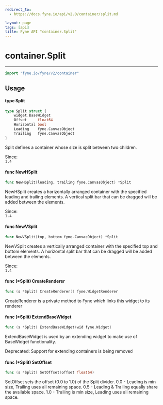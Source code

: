 ```yaml
---
redirect_to:
  - https://docs.fyne.io/api/v2.0/container/split.md

layout: page
tags: [api]
title: Fyne API "container.Split"
---
```



# container.Split
---
```go
import "fyne.io/fyne/v2/container"
```

## Usage

#### type Split

```go
type Split struct {
	widget.BaseWidget
	Offset     float64
	Horizontal bool
	Leading    fyne.CanvasObject
	Trailing   fyne.CanvasObject
}
```

Split defines a container whose size is split between two children.


<div class="since">Since: <code>
1.4</code></div>

#### func  NewHSplit

```go
func NewHSplit(leading, trailing fyne.CanvasObject) *Split
```
NewHSplit creates a horizontally arranged container with the specified leading and trailing elements. A vertical split bar that can be dragged will be added between the elements.


<div class="since">Since: <code>
1.4</code></div>

#### func  NewVSplit

```go
func NewVSplit(top, bottom fyne.CanvasObject) *Split
```
NewVSplit creates a vertically arranged container with the specified top and bottom elements. A horizontal split bar that can be dragged will be added between the elements.


<div class="since">Since: <code>
1.4</code></div>

#### func (*Split) CreateRenderer

```go
func (s *Split) CreateRenderer() fyne.WidgetRenderer
```
CreateRenderer is a private method to Fyne which links this widget to its renderer

#### func (*Split) ExtendBaseWidget

```go
func (s *Split) ExtendBaseWidget(wid fyne.Widget)
```
ExtendBaseWidget is used by an extending widget to make use of BaseWidget functionality.


<div class="deprecated">
Deprecated: Support for extending containers is being removed</div>

#### func (*Split) SetOffset

```go
func (s *Split) SetOffset(offset float64)
```
SetOffset sets the offset (0.0 to 1.0) of the Split divider. 0.0 - Leading is min size, Trailing uses all remaining space. 0.5 - Leading & Trailing equally share the available space. 1.0 - Trailing is min size, Leading uses all remaining space.
